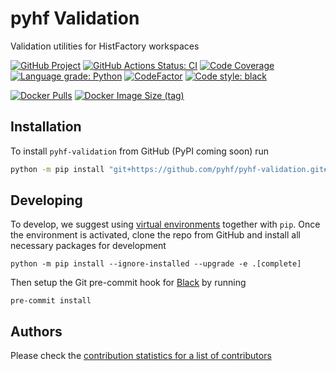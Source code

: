 # pyhf Validation

Validation utilities for HistFactory workspaces

[![GitHub Project](https://img.shields.io/badge/GitHub--blue?style=social&logo=GitHub)](https://github.com/pyhf/pyhf-validation)
[![GitHub Actions Status: CI](https://github.com/pyhf/pyhf-validation/workflows/CI/CD/badge.svg)](https://github.com/pyhf/pyhf-validation/actions?query=workflow%3ACI%2FCD+branch%3Amaster)
[![Code Coverage](https://codecov.io/gh/pyhf/pyhf-validation/graph/badge.svg?branch=master)](https://codecov.io/gh/pyhf/pyhf-validation?branch=master)
[![Language grade: Python](https://img.shields.io/lgtm/grade/python/g/pyhf/pyhf-validation.svg?logo=lgtm&logoWidth=18)](https://lgtm.com/projects/g/pyhf/pyhf-validation/latest/files/)
[![CodeFactor](https://www.codefactor.io/repository/github/pyhf/pyhf-validation/badge)](https://www.codefactor.io/repository/github/pyhf/pyhf-validation)
[![Code style: black](https://img.shields.io/badge/code%20style-black-000000.svg)](https://github.com/psf/black)

[![Docker Pulls](https://img.shields.io/docker/pulls/pyhf/pyhf-validation)](https://hub.docker.com/r/pyhf/pyhf-validation)
[![Docker Image Size (tag)](https://img.shields.io/docker/image-size/pyhf/pyhf-validation/latest)](https://hub.docker.com/r/pyhf/pyhf-validation/tags?name=latest)

## Installation

To install `pyhf-validation` from GitHub (PyPI coming soon) run
```bash
python -m pip install "git+https://github.com/pyhf/pyhf-validation.git#egg=hfval"
```

## Developing

To develop, we suggest using [virtual environments](https://packaging.python.org/tutorials/installing-packages/#creating-virtual-environments) together with `pip`.
Once the environment is activated, clone the repo from GitHub and install all necessary packages for development

```
python -m pip install --ignore-installed --upgrade -e .[complete]
```

Then setup the Git pre-commit hook for [Black](https://github.com/psf/black)  by running

```
pre-commit install
```

## Authors

Please check the [contribution statistics for a list of contributors](https://github.com/pyhf/pyhf-validation/graphs/contributors)

